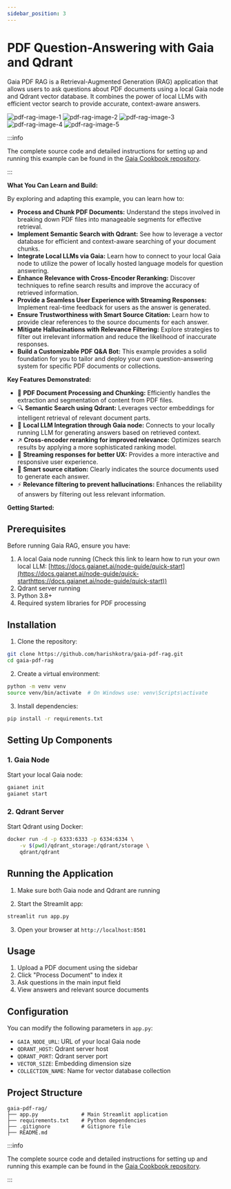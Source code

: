 ```yaml
---
sidebar_position: 3
---
```


# PDF Question-Answering with Gaia and Qdrant

Gaia PDF RAG is a Retrieval-Augmented Generation (RAG) application that allows users to ask questions about PDF documents using a local Gaia node and Qdrant vector database. It combines the power of local LLMs with efficient vector search to provide accurate, context-aware answers.

![pdf-rag-image-1](./pdf-rag-1.png)
![pdf-rag-image-2](./pdf-rag-2.png)
![pdf-rag-image-3](./pdf-rag-3.png)
![pdf-rag-image-4](./pdf-rag-4.png)
![pdf-rag-image-5](./pdf-rag-5.png)


:::info

The complete source code and detailed instructions for setting up and running this example can be found in the [Gaia Cookbook repository](https://github.com/GaiaNet-AI/gaia-cookbook/tree/main/python/gaia-pdf-rag).

:::

**What You Can Learn and Build:**

By exploring and adapting this example, you can learn how to:

* **Process and Chunk PDF Documents:** Understand the steps involved in breaking down PDF files into manageable segments for effective retrieval.
* **Implement Semantic Search with Qdrant:** See how to leverage a vector database for efficient and context-aware searching of your document chunks.
* **Integrate Local LLMs via Gaia:** Learn how to connect to your local Gaia node to utilize the power of locally hosted language models for question answering.
* **Enhance Relevance with Cross-Encoder Reranking:** Discover techniques to refine search results and improve the accuracy of retrieved information.
* **Provide a Seamless User Experience with Streaming Responses:** Implement real-time feedback for users as the answer is generated.
* **Ensure Trustworthiness with Smart Source Citation:** Learn how to provide clear references to the source documents for each answer.
* **Mitigate Hallucinations with Relevance Filtering:** Explore strategies to filter out irrelevant information and reduce the likelihood of inaccurate responses.
* **Build a Customizable PDF Q&A Bot:** This example provides a solid foundation for you to tailor and deploy your own question-answering system for specific PDF documents or collections.

**Key Features Demonstrated:**

* 📑 **PDF Document Processing and Chunking:** Efficiently handles the extraction and segmentation of content from PDF files.
* 🔍 **Semantic Search using Qdrant:** Leverages vector embeddings for intelligent retrieval of relevant document parts.
* 🤖 **Local LLM Integration through Gaia node:** Connects to your locally running LLM for generating answers based on retrieved context.
* ↗️ **Cross-encoder reranking for improved relevance:** Optimizes search results by applying a more sophisticated ranking model.
* 💨 **Streaming responses for better UX:** Provides a more interactive and responsive user experience.
* 🎯 **Smart source citation:** Clearly indicates the source documents used to generate each answer.
* ⚡ **Relevance filtering to prevent hallucinations:** Enhances the reliability of answers by filtering out less relevant information.

**Getting Started:**

## Prerequisites

Before running Gaia RAG, ensure you have:

1. A local Gaia node running (Check this link to learn how to run your own local LLM: [https://docs.gaianet.ai/node-guide/quick-start](https://docs.gaianet.ai/node-guide/quick-starthttps://docs.gaianet.ai/node-guide/quick-start))
2. Qdrant server running
3. Python 3.8+
4. Required system libraries for PDF processing

## Installation

1. Clone the repository:
```bash
git clone https://github.com/harishkotra/gaia-pdf-rag.git
cd gaia-pdf-rag
```

2. Create a virtual environment:
```bash
python -m venv venv
source venv/bin/activate  # On Windows use: venv\Scripts\activate
```

3. Install dependencies:
```bash
pip install -r requirements.txt
```

## Setting Up Components

### 1. Gaia Node

Start your local Gaia node:
```bash
gaianet init
gaianet start
```

### 2. Qdrant Server

Start Qdrant using Docker:
```bash
docker run -d -p 6333:6333 -p 6334:6334 \
    -v $(pwd)/qdrant_storage:/qdrant/storage \
    qdrant/qdrant
```

## Running the Application

1. Make sure both Gaia node and Qdrant are running

2. Start the Streamlit app:
```bash
streamlit run app.py
```

3. Open your browser at `http://localhost:8501`

## Usage

1. Upload a PDF document using the sidebar
2. Click "Process Document" to index it
3. Ask questions in the main input field
4. View answers and relevant source documents

## Configuration

You can modify the following parameters in `app.py`:

- `GAIA_NODE_URL`: URL of your local Gaia node
- `QDRANT_HOST`: Qdrant server host
- `QDRANT_PORT`: Qdrant server port
- `VECTOR_SIZE`: Embedding dimension size
- `COLLECTION_NAME`: Name for vector database collection

## Project Structure

```
gaia-pdf-rag/
├── app.py              # Main Streamlit application
├── requirements.txt    # Python dependencies
├── .gitignore          # Gitignore file
├── README.md           
```

:::info

The complete source code and detailed instructions for setting up and running this example can be found in the [Gaia Cookbook repository](https://github.com/GaiaNet-AI/gaia-cookbook/tree/main/python/gaia-pdf-rag).

:::